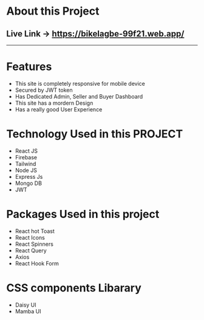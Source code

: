# About this Project

## Live Link -> https://bikelagbe-99f21.web.app/

*** 
# Features

* This site is completely responsive for mobile device
* Secured by JWT token
* Has Dedicated Admin, Seller and Buyer Dashboard
* This site has a mordern Design
* Has a really good User Experience

# Technology Used in this PROJECT

* React JS
* Firebase 
* Tailwind
* Node JS
* Express Js
* Mongo DB
* JWT

# Packages Used in this project

* React hot Toast
* React Icons
* React Spinners
* React Query
* Axios
* React Hook Form

# CSS components Libarary 

* Daisy UI
* Mamba UI